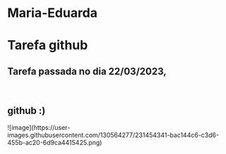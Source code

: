# Maria-Eduarda
<h1>Tarefa github</h>
<br><h2>Tarefa passada no dia 22/03/2023, </h2>
<br><h2> github :)</h2>
![image](https://user-images.githubusercontent.com/130564277/231454341-bac144c6-c3d6-455b-ac20-6d9ca4415425.png)
